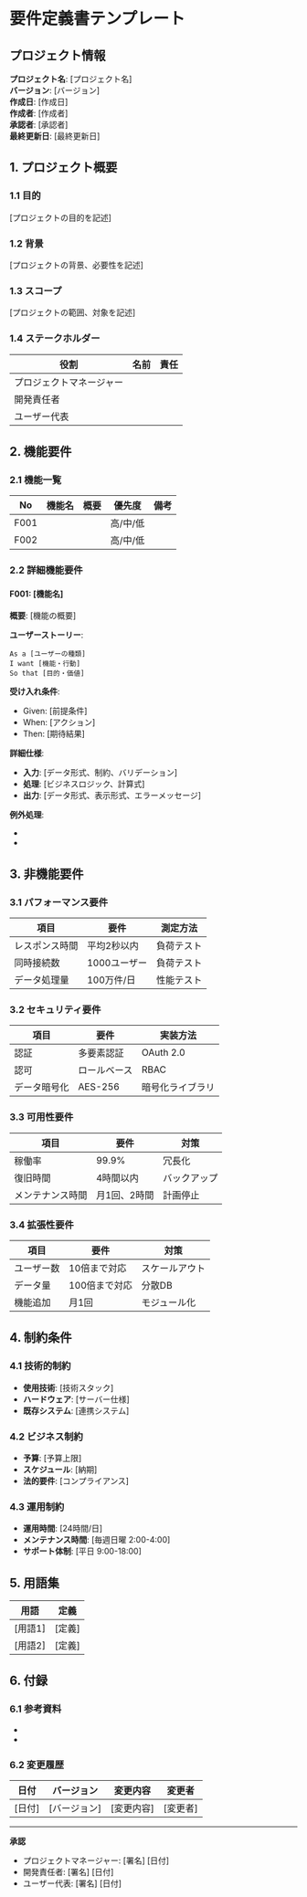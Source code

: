 # 要件定義書テンプレート

## プロジェクト情報

**プロジェクト名**: [プロジェクト名]  
**バージョン**: [バージョン]  
**作成日**: [作成日]  
**作成者**: [作成者]  
**承認者**: [承認者]  
**最終更新日**: [最終更新日]

## 1. プロジェクト概要

### 1.1 目的
[プロジェクトの目的を記述]

### 1.2 背景
[プロジェクトの背景、必要性を記述]

### 1.3 スコープ
[プロジェクトの範囲、対象を記述]

### 1.4 ステークホルダー
| 役割 | 名前 | 責任 |
|------|------|------|
| プロジェクトマネージャー | | |
| 開発責任者 | | |
| ユーザー代表 | | |

## 2. 機能要件

### 2.1 機能一覧
| No | 機能名 | 概要 | 優先度 | 備考 |
|----|--------|------|--------|------|
| F001 | | | 高/中/低 | |
| F002 | | | 高/中/低 | |

### 2.2 詳細機能要件

#### F001: [機能名]
**概要**: [機能の概要]

**ユーザーストーリー**:
```
As a [ユーザーの種類]
I want [機能・行動]
So that [目的・価値]
```

**受け入れ条件**:
- Given: [前提条件]
- When: [アクション]
- Then: [期待結果]

**詳細仕様**:
- **入力**: [データ形式、制約、バリデーション]
- **処理**: [ビジネスロジック、計算式]
- **出力**: [データ形式、表示形式、エラーメッセージ]

**例外処理**:
- [エラーケース1]: [処理内容]
- [エラーケース2]: [処理内容]

## 3. 非機能要件

### 3.1 パフォーマンス要件
| 項目 | 要件 | 測定方法 |
|------|------|----------|
| レスポンス時間 | 平均2秒以内 | 負荷テスト |
| 同時接続数 | 1000ユーザー | 負荷テスト |
| データ処理量 | 100万件/日 | 性能テスト |

### 3.2 セキュリティ要件
| 項目 | 要件 | 実装方法 |
|------|------|----------|
| 認証 | 多要素認証 | OAuth 2.0 |
| 認可 | ロールベース | RBAC |
| データ暗号化 | AES-256 | 暗号化ライブラリ |

### 3.3 可用性要件
| 項目 | 要件 | 対策 |
|------|------|------|
| 稼働率 | 99.9% | 冗長化 |
| 復旧時間 | 4時間以内 | バックアップ |
| メンテナンス時間 | 月1回、2時間 | 計画停止 |

### 3.4 拡張性要件
| 項目 | 要件 | 対策 |
|------|------|------|
| ユーザー数 | 10倍まで対応 | スケールアウト |
| データ量 | 100倍まで対応 | 分散DB |
| 機能追加 | 月1回 | モジュール化 |

## 4. 制約条件

### 4.1 技術的制約
- **使用技術**: [技術スタック]
- **ハードウェア**: [サーバー仕様]
- **既存システム**: [連携システム]

### 4.2 ビジネス制約
- **予算**: [予算上限]
- **スケジュール**: [納期]
- **法的要件**: [コンプライアンス]

### 4.3 運用制約
- **運用時間**: [24時間/日]
- **メンテナンス時間**: [毎週日曜 2:00-4:00]
- **サポート体制**: [平日 9:00-18:00]

## 5. 用語集

| 用語 | 定義 |
|------|------|
| [用語1] | [定義] |
| [用語2] | [定義] |

## 6. 付録

### 6.1 参考資料
- [資料1]: [URL]
- [資料2]: [URL]

### 6.2 変更履歴
| 日付 | バージョン | 変更内容 | 変更者 |
|------|------------|----------|--------|
| [日付] | [バージョン] | [変更内容] | [変更者] |

---

**承認**
- プロジェクトマネージャー: [署名] [日付]
- 開発責任者: [署名] [日付]
- ユーザー代表: [署名] [日付]
